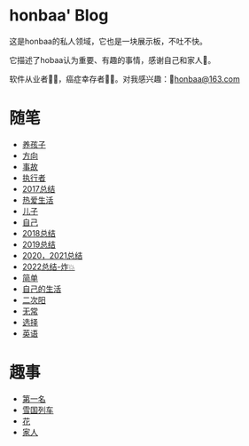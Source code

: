 # honbaa' Blog

这是honbaa的私人领域，它也是一块展示板，不吐不快。

它描述了hobaa认为重要、有趣的事情，感谢自己和家人🙏。

软件从业者🧑‍💻，癌症幸存者👨‍⚕️。对我感兴趣：📧<a href="mailto:honbaa@163.com">honbaa@163.com</a>



# 随笔

- [养孩子](./essay/养孩子的心态.md)
- [方向](./essay/方向的重要性.md)
- [事故](./essay/事故引发的思考.md)
- [执行者](./essay/执行者和领导者.md)
- [2017总结](./essay/2017总结.md)
- [热爱生活](./essay/热爱生活,人人有责.md)
- [儿子](./essay/儿子的未来.md)
- [自己](./essay/认真做自己.md)
- [2018总结](./essay/2018总结.md)
- [2019总结](./essay/2019总结.md)
- [2020，2021总结](./essay/2020,2021总结.md)
- [2022总结-炸💥](./essay/2022总结.md)
- [简单](./essay/简单.md)
- [自己的生活](./essay/自己的生活.md)
- [二次阳](./essay/二次阳.md)
- [无常](./essay/wuchang.md)
- [选择](./essay/xuanze.md)
- [英语](./essay/yingyu.md)

# 趣事

- [第一名](./joy/diyiming.md)
- [雪国列车](./joy/xueguolieche.md)
- [花](./joy/hua.md)
- [家人](./joy/jiaren.md)
